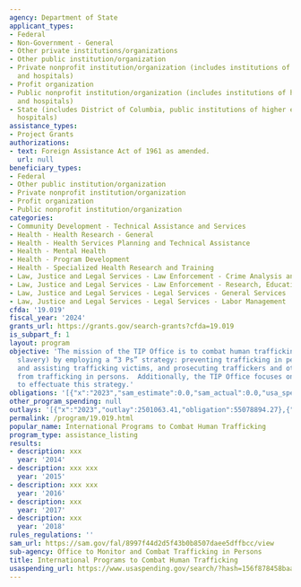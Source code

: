 ```yaml
---
agency: Department of State
applicant_types:
- Federal
- Non-Government - General
- Other private institutions/organizations
- Other public institution/organization
- Private nonprofit institution/organization (includes institutions of higher education
  and hospitals)
- Profit organization
- Public nonprofit institution/organization (includes institutions of higher education
  and hospitals)
- State (includes District of Columbia, public institutions of higher education and
  hospitals)
assistance_types:
- Project Grants
authorizations:
- text: Foreign Assistance Act of 1961 as amended.
  url: null
beneficiary_types:
- Federal
- Other public institution/organization
- Private nonprofit institution/organization
- Profit organization
- Public nonprofit institution/organization
categories:
- Community Development - Technical Assistance and Services
- Health - Health Research - General
- Health - Health Services Planning and Technical Assistance
- Health - Mental Health
- Health - Program Development
- Health - Specialized Health Research and Training
- Law, Justice and Legal Services - Law Enforcement - Crime Analysis and Data
- Law, Justice and Legal Services - Law Enforcement - Research, Education, Training
- Law, Justice and Legal Services - Legal Services - General Services
- Law, Justice and Legal Services - Legal Services - Labor Management
cfda: '19.019'
fiscal_year: '2024'
grants_url: https://grants.gov/search-grants?cfda=19.019
is_subpart_f: 1
layout: program
objective: 'The mission of the TIP Office is to combat human trafficking (a/k/a modern
  slavery) by employing a “3 Ps” strategy: preventing trafficking in persons, protecting
  and assisting trafficking victims, and prosecuting traffickers and others who profit
  from trafficking in persons.  Additionally, the TIP Office focuses on a 4th-P, partnerships
  to effectuate this strategy.'
obligations: '[{"x":"2023","sam_estimate":0.0,"sam_actual":0.0,"usa_spending_actual":63233891.33},{"x":"2024","sam_estimate":0.0,"sam_actual":0.0,"usa_spending_actual":69145017.36},{"x":"2025","sam_estimate":0.0,"sam_actual":0.0,"usa_spending_actual":111142.0}]'
other_program_spending: null
outlays: '[{"x":"2023","outlay":2501063.41,"obligation":55078894.27},{"x":"2024","outlay":0.0,"obligation":34220000.0},{"x":"2025","outlay":0.0,"obligation":0.0}]'
permalink: /program/19.019.html
popular_name: International Programs to Combat Human Trafficking
program_type: assistance_listing
results:
- description: xxx
  year: '2014'
- description: xxx xxx
  year: '2015'
- description: xxx xxx
  year: '2016'
- description: xxx
  year: '2017'
- description: xxx
  year: '2018'
rules_regulations: ''
sam_url: https://sam.gov/fal/8997f44d2d5f43b0b8507daee5dffbcc/view
sub-agency: Office to Monitor and Combat Trafficking in Persons
title: International Programs to Combat Human Trafficking
usaspending_url: https://www.usaspending.gov/search/?hash=156f878458baa7f170457b727eb1e52b
---
```

